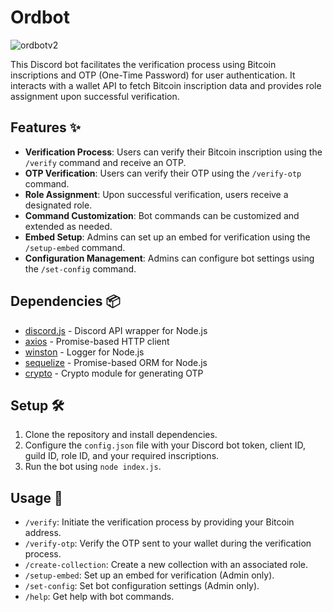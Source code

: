 # Ordbot 

![ordbotv2](https://github.com/ShivgunGaming/ordbot/assets/102505925/5e5976ae-c0bf-46cc-8337-e6e700c63330)

This Discord bot facilitates the verification process using Bitcoin inscriptions and OTP (One-Time Password) for user authentication. It interacts with a wallet API to fetch Bitcoin inscription data and provides role assignment upon successful verification.

## Features ✨
- **Verification Process**: Users can verify their Bitcoin inscription using the `/verify` command and receive an OTP.
- **OTP Verification**: Users can verify their OTP using the `/verify-otp` command.
- **Role Assignment**: Upon successful verification, users receive a designated role.
- **Command Customization**: Bot commands can be customized and extended as needed.
- **Embed Setup**: Admins can set up an embed for verification using the `/setup-embed` command.
- **Configuration Management**: Admins can configure bot settings using the `/set-config` command.

## Dependencies 📦
- [discord.js](https://discord.js.org/) - Discord API wrapper for Node.js
- [axios](https://github.com/axios/axios) - Promise-based HTTP client
- [winston](https://github.com/winstonjs/winston) - Logger for Node.js
- [sequelize](https://sequelize.org/) - Promise-based ORM for Node.js
- [crypto](https://nodejs.org/api/crypto.html) - Crypto module for generating OTP

## Setup 🛠️
1. Clone the repository and install dependencies.
2. Configure the `config.json` file with your Discord bot token, client ID, guild ID, role ID, and your required inscriptions.
3. Run the bot using `node index.js`.

## Usage 🚀
- `/verify`: Initiate the verification process by providing your Bitcoin address.
- `/verify-otp`: Verify the OTP sent to your wallet during the verification process.
- `/create-collection`: Create a new collection with an associated role.
- `/setup-embed`: Set up an embed for verification (Admin only).
- `/set-config`: Set bot configuration settings (Admin only).
- `/help`: Get help with bot commands.
